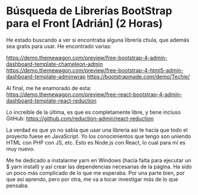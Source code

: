# Búsqueda de Librerías BootStrap para el Front [Adrián] (2 Horas)

He estado buscando a ver si encontraba alguna librería chula, que además sea gratis para usar. He encontrado varias:

https://demo.themewagon.com/preview/free-bootstrap-4-admin-dashboard-template-chameleon-admin
https://demo.themewagon.com/preview/free-bootstrap-4-html5-admin-dashboard-template-adminwrap
https://bootstrapmade.com/demo/Techie/

Al final, me he enamorado de esta: https://demo.themewagon.com/preview/free-react-bootstrap-4-admin-dashboard-template-react-reduction

Lo increíble de la última, es que es completamente libre, y tiene incluso GitHub: https://github.com/reduction-admin/react-reduction

La verdad es que yo no sabía que usar una librería así te hacía que todo el proyecto fuese en JavaScript. Yo los conocimientos que tengo
son uniendo HTML con PHP con JS, etc. Esto es Node.js con React, lo cual para mí es muy nuevo.

Me he dedicado a instalarme yarn en Windows (hacía falta para ejecutar un $ yarn install) y así crear las dependencias necesarias de la 
página. Ha sido un poco más complicado de lo que me esperaba. Por una parte bien, por que así aprendo, pero por otra, me va a tocar
investigar más de lo que pensaba.
